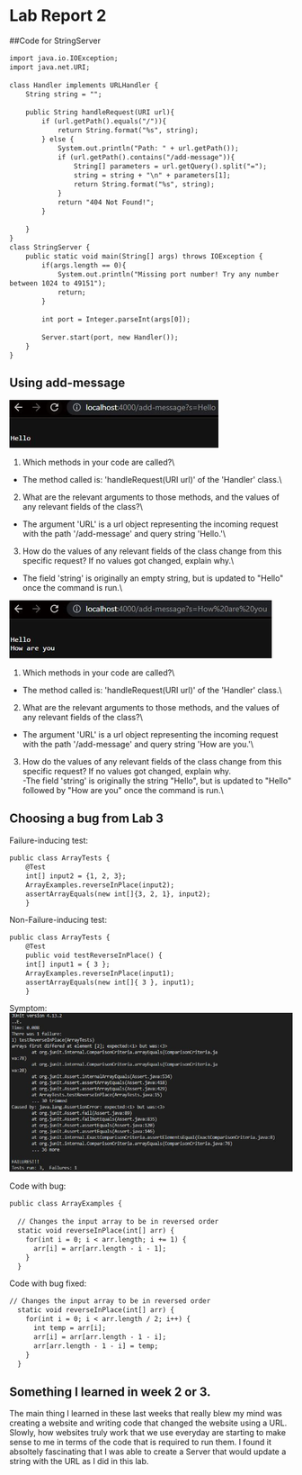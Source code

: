 # Lab Report 2

##Code for StringServer

~~~
import java.io.IOException;
import java.net.URI;

class Handler implements URLHandler {
    String string = "";

    public String handleRequest(URI url){
        if (url.getPath().equals("/")){
            return String.format("%s", string);
        } else {
            System.out.println("Path: " + url.getPath());
            if (url.getPath().contains("/add-message")){
                String[] parameters = url.getQuery().split("=");
                string = string + "\n" + parameters[1];
                return String.format("%s", string);
            }
            return "404 Not Found!";
        } 
        
    }
}
class StringServer {
    public static void main(String[] args) throws IOException {
        if(args.length == 0){
            System.out.println("Missing port number! Try any number between 1024 to 49151");
            return;
        }

        int port = Integer.parseInt(args[0]);

        Server.start(port, new Handler());
    }
}
~~~

## Using add-message

![Image](Hello.jpg)

1) Which methods in your code are called?\
- The method called is: 'handleRequest(URI url)' of the 'Handler' class.\
2) What are the relevant arguments to those methods, and the values of any relevant fields of the class?\
- The argument 'URL' is a url object representing the incoming request with the path '/add-message' and query string 'Hello.'\
3) How do the values of any relevant fields of the class change from this specific request? If no values got changed, explain why.\
- The field 'string' is originally an empty string, but is updated to "Hello" once the command is run.\

![Image](How.jpg)

1) Which methods in your code are called?\
- The method called is: 'handleRequest(URI url)' of the 'Handler' class.\
2) What are the relevant arguments to those methods, and the values of any relevant fields of the class?\
- The argument 'URL' is a url object representing the incoming request with the path '/add-message' and query string 'How are you.'\
3) How do the values of any relevant fields of the class change from this specific request? If no values got changed, explain why.\
-The field 'string' is originally the string "Hello", but is updated to "Hello" followed by "How are you" once the command is run.\

## Choosing a bug from Lab 3

Failure-inducing test:
~~~
public class ArrayTests {
	@Test 
    int[] input2 = {1, 2, 3};
    ArrayExamples.reverseInPlace(input2);
    assertArrayEquals(new int[]{3, 2, 1}, input2);
	}

~~~
Non-Failure-inducing test: 
~~~
public class ArrayTests {
	@Test 
	public void testReverseInPlace() {
    int[] input1 = { 3 };
    ArrayExamples.reverseInPlace(input1);
    assertArrayEquals(new int[]{ 3 }, input1);
	}
~~~

Symptom:\
![Image](Junitfail.jpg)


Code with bug:
~~~
public class ArrayExamples {

  // Changes the input array to be in reversed order
  static void reverseInPlace(int[] arr) {
    for(int i = 0; i < arr.length; i += 1) {
      arr[i] = arr[arr.length - i - 1];
    }
  }
~~~

Code with bug fixed: 
~~~
// Changes the input array to be in reversed order
  static void reverseInPlace(int[] arr) {
    for(int i = 0; i < arr.length / 2; i++) {
      int temp = arr[i];
      arr[i] = arr[arr.length - 1 - i];
      arr[arr.length - 1 - i] = temp;
    }
  }
~~~
## Something I learned in week 2 or 3.

The main thing I learned in these last weeks that really blew my mind was creating a website and writing code that changed the website using a URL. Slowly, how websites truly work that we use everyday are starting to make sense to me in terms of the code that is required to run them. I found it absoltely fascinating that I was able to create a Server that would update a string with the URL as I did in this lab. 
